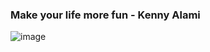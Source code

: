 ### Make your life more fun - Kenny Alami
![image](https://user-images.githubusercontent.com/64412852/178111187-5f6e7cc2-930b-47f5-955a-65edc0b9524c.png)

